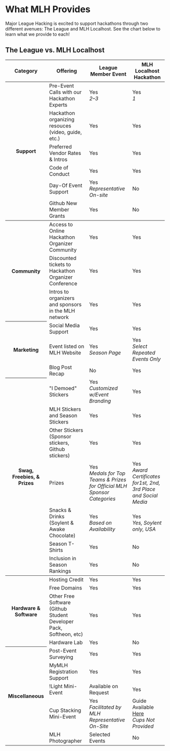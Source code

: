 # What MLH Provides

Major League Hacking is excited to support hackathons through two different avenues: The League and MLH Localhost. See the chart below to learn what we provide to each!

## The League vs. MLH Localhost

<table>

  <tr>
    <th> Category </th>
    <th> Offering </th>
    <th> League Member Event </th>
    <th> MLH Localhost Hackathon </th>
  </tr>

  <tbody>
    <tr>
      <th rowspan="6"> Support </th>
      <td> Pre-Event Calls with our Hackathon Experts </td>
      <td> Yes <br> <em>2&ndash;3</em> </td>
      <td> Yes <br> <em> 1 </em> </td>
    </tr>
    <tr>
      <td> Hackathon organizing resouces (video, guide, etc.) </td>
      <td> Yes </td>
      <td> Yes </td>
    </tr>
    <tr>
      <td> Preferred Vendor Rates & Intros </td>
      <td> Yes </td>
      <td> Yes </td>
    </tr>
    <tr>
      <td> Code of Conduct </td>
      <td> Yes </td>
      <td> Yes </td>
    </tr>
    <tr>
      <td> Day-Of Event Support </td>
      <td> Yes <br> <em> Representative On-site </em> </td>
      <td> No </td>
    </tr>
    <tr>
      <td> Github New Member Grants </td>
      <td> Yes </td>
      <td> No </td>
    </tr>
  </tbody>

  <tbody>
    <tr>
      <th rowspan="3"> Community </th>
      <td> Access to Online Hackathon Organizer Community </td>
      <td> Yes </td>
      <td> Yes </td>
    </tr>
    <tr>
      <td> Discounted tickets to Hackathon Organizer Conference </td>
      <td> Yes </td>
      <td> Yes </td>
    </tr>
    <tr>
      <td> Intros to organizers and sponsors in the MLH network </td>
      <td> Yes </td>
      <td> Yes </td>
    </tr>
    <tr>
      <th rowspan="3"> Marketing </th>
      <td> Social Media Support </td>
      <td> Yes </td>
      <td> Yes </td>
    </tr>
    <tr>
      <td> Event listed on MLH Website </td>
      <td> Yes <br> <em>Season Page</em> </td>
      <td> Yes <br> <em>Select Repeated Events Only</em></td>
    </tr>
    <tr>
      <td> Blog Post Recap </td>
      <td> No </td>
      <td> Yes </td>
    </tr>
    <tr>
      <th rowspan="7"> Swag, Freebies, &amp; Prizes </td>
      <td> "I Demoed" Stickers </td>
      <td> Yes <br> <em> Customized w/Event Branding </em> </td>
      <td> Yes </td>
    </tr>
    <tr>
      <td> MLH Stickers and Season Stickers </td>
      <td> Yes </td>
      <td> Yes </td>
    </tr>
    <tr>
      <td> Other Stickers (Sponsor stickers, Github stickers) </td>
      <td> Yes </td>
      <td> Yes </td>
    </tr>
    <tr>
      <td> Prizes </td>
      <td> Yes <br> <em> Medals for Top Teams & Prizes for Official MLH Sponsor Categories </em> </td>
      <td> Yes <br> <em> Award Certificates for1st, 2nd, 3rd Place and Social Media </td>
    </tr>
    <tr>
      <td> Snacks & Drinks (Soylent &amp; Awake Chocolate) </td>
      <td> Yes <br> <em>Based on Availability</em </td>
      <td> Yes <br> <em> Yes, Soylent only, USA </em> </td>
    </tr>
    <tr>
      <td> Season T-Shirts </td>
      <td> Yes </td>
      <td> No </td>
    </tr>
    <tr>
      <td> Inclusion in Season Rankings </td>
      <td> Yes </td>
      <td> No </td>
    </tr>
  </tbody>

  <tr>
    <th rowspan="4"> Hardware &amp; Software</th>
    <td> Hosting Credit </td>
    <td> Yes </td>
    <td> Yes </td>
  </tr>
  <tr>
    <td> Free Domains </td>
    <td> Yes </td>
    <td> Yes </td>
  </tr>
  <tr>
    <td> Other Free Software (Github Student Developer Pack, Softheon, etc)</td>
    <td> Yes </td>
    <td> Yes </td>
  </tr>
  <tr>
    <td> Hardware Lab </td>
    <td> Yes </td>
    <td> No </td>
  </tr>

  <tr>
    <th rowspan="5"> Miscellaneous </th>
    <td> Post-Event Surveying </td>
    <td> Yes </td>
    <td> Yes </td>
  </tr>
  <tr>
    <td> MyMLH Registration Support </td>
    <td> Yes </td>
    <td> Yes </td>
  </tr>
  <tr>
    <td> !Light Mini-Event </td>
    <td> Available on Request </td>
    <td> Yes </td>
  </tr>
  <tr>
    <td> Cup Stacking Mini-Event </td>
    <td> Yes <br> <em> Facilitated by MLH Representative On-Site </td>
    <td> Guide Available <a href="Organizer-Resources/Cup-Stacking.md"> Here </a> <br> <em> Cups Not Provided </em> </td>
  </tr>
  <tr>
    <td> MLH Photographer </td>
    <td> Selected Events </td>
    <td> No </td>
  </tr>

</table>
